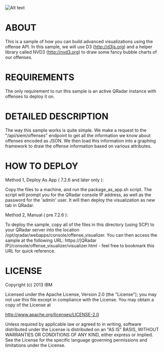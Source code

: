 ![Alt text](screenshot.png?raw=true "Screenshot")

ABOUT
=====

This is a sample of how you can build advanced visualizations using the offense API. In this sample, we will use D3 (http://d3js.org) and a helper library called NVD3 (http://nvd3.org) to draw some fancy bubble charts of our offenses.


REQUIREMENTS
===========

The only requirement to run this sample is an active QRadar instance with offenses to deploy it on.

DETAILED DESCRIPTION
===========

The way this sample works is quite simple. We make a request to the "/api/siem/offenses" endpoint to get all the information we know about offenses encoded as JSON. We then load this information into a graphing framework to draw the offense information based on various attributes. 

HOW TO DEPLOY
===========

Method 1, Deploy As App ( 7.2.6 and later only ):

Copy the files to a machine, and run the package_as_app.sh script. The script will prompt you for the QRadar console IP address, as well as the password for the 'admin' user. It will then deploy the visualization as new tab in QRadar.

Method 2, Manual ( pre 7.2.6 ):

To deploy the sample, copy all of the files in this directory (using SCP) to your QRadar server into the location /opt/qradar/webapps/console/offense_visualizer. You can then access the sample at the following URL: https://[QRadar IP]/console/offense_visualizer/visualizer.html - feel free to bookmark this URL for quick reference.

LICENSE
===========

Copyright (c) 2013 IBM

Licensed under the Apache License, Version 2.0 (the "License"); you may not use this file except in 
compliance with the License. You may obtain a copy of the License at

http://www.apache.org/licenses/LICENSE-2.0

Unless required by applicable law or agreed to in writing, software distributed under the License is 
distributed on an "AS IS" BASIS, WITHOUT WARRANTIES OR CONDITIONS OF ANY KIND, either express or implied. 
See the License for the specific language governing permissions and limitations under the License.
